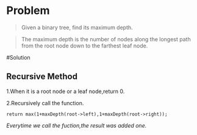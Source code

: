 # Problem  
> Given a binary tree, find its maximum depth.  

> The maximum depth is the number of nodes along the longest path from the root node down to the farthest leaf node.  

#Solution  

## Recursive Method  

1.When it is a root node or a leaf node,return 0.  

2.Recursively call the function.  

	return max(1+maxDepth(root->left),1+maxDepth(root->right));  
*Everytime we call the fuction,the result was added one.*  
 